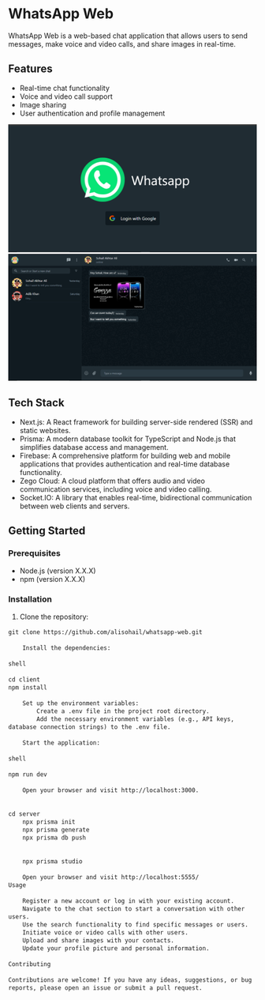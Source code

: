 # WhatsApp Web

WhatsApp Web is a web-based chat application that allows users to send messages, make voice and video calls, and share images in real-time.

## Features

- Real-time chat functionality
- Voice and video call support
- Image sharing
- User authentication and profile management



![Login Page](image-1.png)
![Chat Page](image.png)


## Tech Stack

- Next.js: A React framework for building server-side rendered (SSR) and static websites.
- Prisma: A modern database toolkit for TypeScript and Node.js that simplifies database access and management.
- Firebase: A comprehensive platform for building web and mobile applications that provides authentication and real-time database functionality.
- Zego Cloud: A cloud platform that offers audio and video communication services, including voice and video calling.
- Socket.IO: A library that enables real-time, bidirectional communication between web clients and servers.

## Getting Started

### Prerequisites

- Node.js (version X.X.X)
- npm (version X.X.X)

### Installation

1. Clone the repository:

```shell
git clone https://github.com/alisohail/whatsapp-web.git

    Install the dependencies:

shell

cd client
npm install

    Set up the environment variables:
        Create a .env file in the project root directory.
        Add the necessary environment variables (e.g., API keys, database connection strings) to the .env file.

    Start the application:

shell

npm run dev

    Open your browser and visit http://localhost:3000.


cd server
    npx prisma init
    npx prisma generate
    npx prisma db push


    npx prisma studio

    Open your browser and visit http://localhost:5555/
Usage

    Register a new account or log in with your existing account.
    Navigate to the chat section to start a conversation with other users.
    Use the search functionality to find specific messages or users.
    Initiate voice or video calls with other users.
    Upload and share images with your contacts.
    Update your profile picture and personal information.

Contributing

Contributions are welcome! If you have any ideas, suggestions, or bug reports, please open an issue or submit a pull request.

